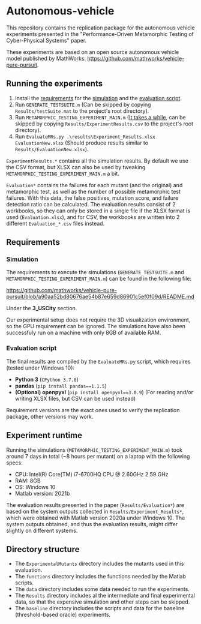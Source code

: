 # Autonomous-vehicle
This repository contains the replication package for the autonomous vehicle experiments presented in the "Performance-Driven Metamorphic Testing of Cyber-Physical Systems" paper.

These experiments are based on an open source autonomous vehicle model published by MathWorks: https://github.com/mathworks/vehicle-pure-pursuit.

## Running the experiments
1. Install the [requirements](#requirements) for the [simulation](#simulation) and the [evaluation script](#evaluation-script).
2. Run `GENERATE_TESTSUITE.m` (Can be skipped by copying `Results/testSuite.mat` to the project's root directory).
3. Run `METAMORPHIC_TESTING_EXPERIMENT_MAIN.m` ([It takes a while](#experiment-runtime), can be skipped by copying `Results/ExperimentResults.csv` to the project's root directory).
4. Run `EvaluateMRs.py .\results\Experiment_Results.xlsx EvaluationNew.xlsx` (Should produce results similar to `Results/EvaluationNew.xlsx`).

`ExperimentResults.*` contains all the simulation results. By default we use the CSV format, but XLSX can also be used by tweaking `METAMORPHIC_TESTING_EXPERIMENT_MAIN.m` a bit.

`Evaluation*` contains the failures for each mutant (and the original) and metamorphic test, as well as the number of possible metamorphic test failures. With this data, the false positives, mutation score, and failure detection ratio can be calculated. The evaluation results consist of 2 workbooks, so they can only be stored in a single file if the XLSX format is used (`Evaluation.xlsx`), and for CSV, the workbooks are written into 2 different `Evaluation_*.csv` files instead.

## Requirements

### Simulation
The requirements to execute the simulations (`GENERATE_TESTSUITE.m` and `METAMORPHIC_TESTING_EXPERIMENT_MAIN.m`) can be found in the following file:

https://github.com/mathworks/vehicle-pure-pursuit/blob/a90aa52bd80676ae54b87e659d86901c5ef0f09d/README.md

Under the **3_USCity** section.

Our experimental setup does not require the 3D visualization environment, so the GPU requirement can be ignored. The simulations have also been successfuly run on a machine with only 8GB of available RAM.

### Evaluation script
The final results are compiled by the `EvaluateMRs.py` script, which requires (tested under Windows 10):
* **Python 3** (`CPython 3.7.0`)
* **pandas** (`pip install pandas==1.1.5`)
* **(Optional) openpyxl** (`pip install openpyxl==3.0.9`) (For reading and/or writing XLSX files, but CSV can be used instead)

Requirement versions are the exact ones used to verify the replication package, other versions may work.

## Experiment runtime
Running the simulations (`METAMORPHIC_TESTING_EXPERIMENT_MAIN.m`) took around 7 days in total (~8 hours per mutant) on a laptop with the following specs:
* CPU: Intel(R) Core(TM) i7-6700HQ CPU @ 2.60GHz   2.59 GHz
* RAM: 8GB
* OS: Windows 10
* Matlab version: 2021b

The evaluation results presented in the paper (`Results/Evaluation*`) are based on the system outputs collected in `Results/Experiment_Results*`, which were obtained with Matlab version 2020a under Windows 10. The system outputs obtained, and thus the evaluation results, might differ slightly on different systems.

## Directory structure
* The `ExperimentalMutants` directory includes the mutants used in this evaluation.
* The `functions` directory includes the functions needed by the Matlab scripts.
* The `data` directory includes some data needed to run the experiments.
* The `Results` directory includes al the intermediate and final experimental data, so that the expensive simulation and other steps can be skipped.
* The `baseline` directory includes the scripts and data for the baseline (threshold-based oracle) experiments.
